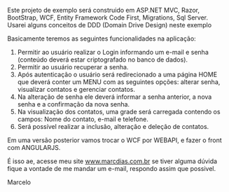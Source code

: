 Este projeto de exemplo será construido em ASP.NET MVC, Razor, BootStrap, WCF, Entity Framework Code First, Migrations, Sql Server.
Usarei alguns conceitos de DDD (Domain Drive Design) neste exemplo

Basicamente teremos as seguintes funcionalidades na aplicação:

1. Permitir ao usuário realizar o Login informando um e-mail e senha (conteúdo deverá estar criptografado no banco de dados).
2. Permitir ao usuário recuperar a senha.
3. Após autenticação o usuário será redirecionado a uma página HOME que deverá conter um MENU com as 
   seguintes opções: alterar senha, visualizar contatos e gerenciar contatos.
4. Na alteração de senha ele deverá informar a senha anterior, a nova senha e a confirmação da nova senha.
5. Na visualização dos contatos, uma grade será carregada contendo os campos: Nome do contato, e-mail e telefone.
6. Será possível realizar a inclusão, alteração e deleção de contatos.

Em uma versão posterior vamos trocar o WCF por WEBAPI, e fazer o front com ANGULARJS.

É isso ae, acesse meu site www.marcdias.com.br se tiver alguma dúvida fique a vontade de me mandar um e-mail, respondo assim que
possivel.

Marcelo
